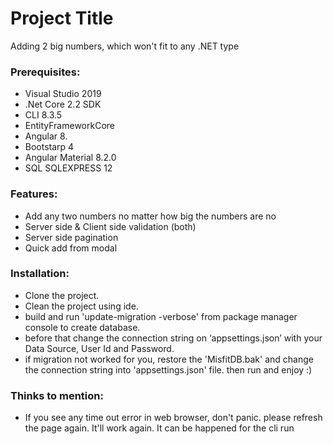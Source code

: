 # Project Title
Adding 2 big numbers, which won't fit to any .NET type

### Prerequisites: 
*	Visual Studio 2019
*	.Net Core 2.2 SDK
*   CLI 8.3.5
*	EntityFrameworkCore
*	Angular 8.
*	Bootstarp 4
*	Angular Material 8.2.0
*	SQL SQLEXPRESS 12


### Features:
* Add any two numbers no matter how big the numbers are no 
* Server side & Client side validation (both)
* Server side pagination
* Quick add from modal

### Installation: 
* Clone the project. 
* Clean the project using ide. 
* build and run 'update-migration -verbose' from package manager console to create database.  
* before that change the connection string on ‘appsettings.json’ with your Data Source, User Id and Password.
* if migration not worked for you, restore the 'MisfitDB.bak' and change the connection string into
	'appsettings.json' file. then run and enjoy :)

### Thinks to mention: 
* If you see any time out error in web browser, don't panic. please refresh the page again. It'll work again. It can be happened for the cli run